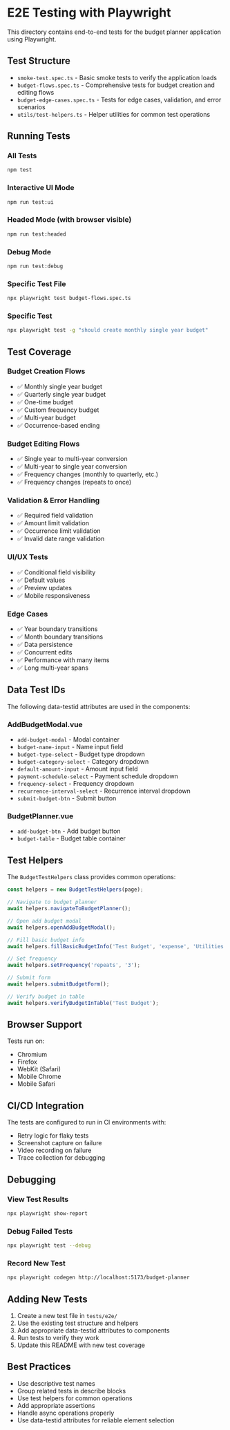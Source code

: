 # E2E Testing with Playwright

This directory contains end-to-end tests for the budget planner application using Playwright.

## Test Structure

- `smoke-test.spec.ts` - Basic smoke tests to verify the application loads
- `budget-flows.spec.ts` - Comprehensive tests for budget creation and editing flows
- `budget-edge-cases.spec.ts` - Tests for edge cases, validation, and error scenarios
- `utils/test-helpers.ts` - Helper utilities for common test operations

## Running Tests

### All Tests
```bash
npm test
```

### Interactive UI Mode
```bash
npm run test:ui
```

### Headed Mode (with browser visible)
```bash
npm run test:headed
```

### Debug Mode
```bash
npm run test:debug
```

### Specific Test File
```bash
npx playwright test budget-flows.spec.ts
```

### Specific Test
```bash
npx playwright test -g "should create monthly single year budget"
```

## Test Coverage

### Budget Creation Flows
- ✅ Monthly single year budget
- ✅ Quarterly single year budget
- ✅ One-time budget
- ✅ Custom frequency budget
- ✅ Multi-year budget
- ✅ Occurrence-based ending

### Budget Editing Flows
- ✅ Single year to multi-year conversion
- ✅ Multi-year to single year conversion
- ✅ Frequency changes (monthly to quarterly, etc.)
- ✅ Frequency changes (repeats to once)

### Validation & Error Handling
- ✅ Required field validation
- ✅ Amount limit validation
- ✅ Occurrence limit validation
- ✅ Invalid date range validation

### UI/UX Tests
- ✅ Conditional field visibility
- ✅ Default values
- ✅ Preview updates
- ✅ Mobile responsiveness

### Edge Cases
- ✅ Year boundary transitions
- ✅ Month boundary transitions
- ✅ Data persistence
- ✅ Concurrent edits
- ✅ Performance with many items
- ✅ Long multi-year spans

## Data Test IDs

The following data-testid attributes are used in the components:

### AddBudgetModal.vue
- `add-budget-modal` - Modal container
- `budget-name-input` - Name input field
- `budget-type-select` - Budget type dropdown
- `budget-category-select` - Category dropdown
- `default-amount-input` - Amount input field
- `payment-schedule-select` - Payment schedule dropdown
- `frequency-select` - Frequency dropdown
- `recurrence-interval-select` - Recurrence interval dropdown
- `submit-budget-btn` - Submit button

### BudgetPlanner.vue
- `add-budget-btn` - Add budget button
- `budget-table` - Budget table container

## Test Helpers

The `BudgetTestHelpers` class provides common operations:

```typescript
const helpers = new BudgetTestHelpers(page);

// Navigate to budget planner
await helpers.navigateToBudgetPlanner();

// Open add budget modal
await helpers.openAddBudgetModal();

// Fill basic budget info
await helpers.fillBasicBudgetInfo('Test Budget', 'expense', 'Utilities', '100');

// Set frequency
await helpers.setFrequency('repeats', '3');

// Submit form
await helpers.submitBudgetForm();

// Verify budget in table
await helpers.verifyBudgetInTable('Test Budget');
```

## Browser Support

Tests run on:
- Chromium
- Firefox
- WebKit (Safari)
- Mobile Chrome
- Mobile Safari

## CI/CD Integration

The tests are configured to run in CI environments with:
- Retry logic for flaky tests
- Screenshot capture on failure
- Video recording on failure
- Trace collection for debugging

## Debugging

### View Test Results
```bash
npx playwright show-report
```

### Debug Failed Tests
```bash
npx playwright test --debug
```

### Record New Test
```bash
npx playwright codegen http://localhost:5173/budget-planner
```

## Adding New Tests

1. Create a new test file in `tests/e2e/`
2. Use the existing test structure and helpers
3. Add appropriate data-testid attributes to components
4. Run tests to verify they work
5. Update this README with new test coverage

## Best Practices

- Use descriptive test names
- Group related tests in describe blocks
- Use test helpers for common operations
- Add appropriate assertions
- Handle async operations properly
- Use data-testid attributes for reliable element selection 